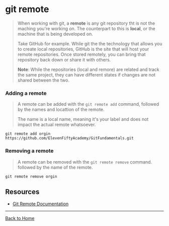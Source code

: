 # git remote
>When working with git, a **remote** is any git repository tht is not the maching you're working on. The counterpart to this is **local**, or the machine that is being developed on.
>
>Take GitHub for example. While git the the technology that allows you to create local repositories, GitHub is the site that will host your remote repositories. Once stored remotely, you can bring that repository back down or share it with others.
>
>**Note**: While the repositories (local and remore) are related and track the same project, they can have different states if changes are not shared between the two.

### Adding a remote
>
>A remote can be added with the `git remote add` command, followed by the names and locattion of the remote.
>
>The name is a local name, meaning it's your label and does not impact the actual remote whatsoever.

```
git remote add orgin https://github.com/ElevenFiftyAcademy/GitFundamentals.git
```

### Removing a remote 
>
>A remote can be removed with the `git remote remove` command. followed by the name of the remote.

```
git remote remove orgin
```

## Resources
- [Git Remote Documentation](https://git-scm.com/docs/git-remote)

---

[Back to Home](../README.md)
